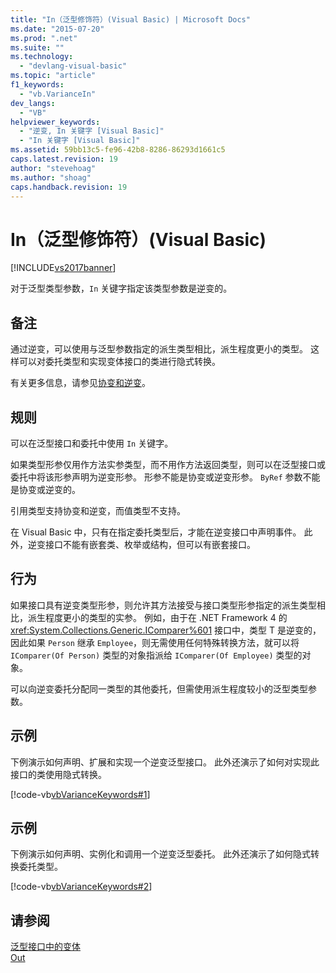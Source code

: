 ```yaml
---
title: "In（泛型修饰符）(Visual Basic) | Microsoft Docs"
ms.date: "2015-07-20"
ms.prod: ".net"
ms.suite: ""
ms.technology: 
  - "devlang-visual-basic"
ms.topic: "article"
f1_keywords: 
  - "vb.VarianceIn"
dev_langs: 
  - "VB"
helpviewer_keywords: 
  - "逆变, In 关键字 [Visual Basic]"
  - "In 关键字 [Visual Basic]"
ms.assetid: 59bb13c5-fe96-42b8-8286-86293d1661c5
caps.latest.revision: 19
author: "stevehoag"
ms.author: "shoag"
caps.handback.revision: 19
---
```

# In（泛型修饰符）(Visual Basic)
[!INCLUDE[vs2017banner](../../../visual-basic/includes/vs2017banner.md)]

对于泛型类型参数，`In` 关键字指定该类型参数是逆变的。  
  
## 备注  
 通过逆变，可以使用与泛型参数指定的派生类型相比，派生程度更小的类型。  这样可以对委托类型和实现变体接口的类进行隐式转换。  
  
 有关更多信息，请参见[协变和逆变](../Topic/Covariance%20and%20Contravariance%20\(C%23%20and%20Visual%20Basic\).md)。  
  
## 规则  
 可以在泛型接口和委托中使用 `In` 关键字。  
  
 如果类型形参仅用作方法实参类型，而不用作方法返回类型，则可以在泛型接口或委托中将该形参声明为逆变形参。 形参不能是协变或逆变形参。  `ByRef` 参数不能是协变或逆变的。  
  
 引用类型支持协变和逆变，而值类型不支持。  
  
 在 Visual Basic 中，只有在指定委托类型后，才能在逆变接口中声明事件。  此外，逆变接口不能有嵌套类、枚举或结构，但可以有嵌套接口。  
  
## 行为  
 如果接口具有逆变类型形参，则允许其方法接受与接口类型形参指定的派生类型相比，派生程度更小的类型的实参。  例如，由于在 .NET Framework 4 的 <xref:System.Collections.Generic.IComparer%601> 接口中，类型 T 是逆变的，因此如果 `Person` 继承 `Employee`，则无需使用任何特殊转换方法，就可以将 `IComparer(Of Person)` 类型的对象指派给 `IComparer(Of Employee)` 类型的对象。  
  
 可以向逆变委托分配同一类型的其他委托，但需使用派生程度较小的泛型类型参数。  
  
## 示例  
 下例演示如何声明、扩展和实现一个逆变泛型接口。  此外还演示了如何对实现此接口的类使用隐式转换。  
  
 [!code-vb[vbVarianceKeywords#1](../../../visual-basic/language-reference/modifiers/codesnippet/VisualBasic/in-generic-modifier_1.vb)]  
  
## 示例  
 下例演示如何声明、实例化和调用一个逆变泛型委托。  此外还演示了如何隐式转换委托类型。  
  
 [!code-vb[vbVarianceKeywords#2](../../../visual-basic/language-reference/modifiers/codesnippet/VisualBasic/in-generic-modifier_2.vb)]  
  
## 请参阅  
 [泛型接口中的变体](../Topic/Variance%20in%20Generic%20Interfaces%20\(C%23%20and%20Visual%20Basic\).md)   
 [Out](../../../visual-basic/language-reference/modifiers/out-generic-modifier.md)